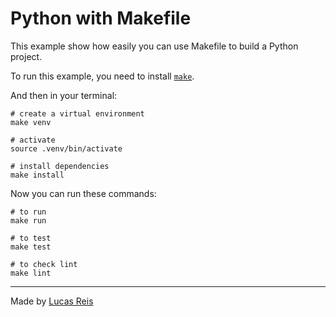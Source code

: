# Python with Makefile

This example show how easily you can use Makefile to build a Python project.

To run this example, you need to install [`make`](https://www.gnu.org/software/make/).

And then in your terminal:
```shell
# create a virtual environment
make venv

# activate
source .venv/bin/activate

# install dependencies
make install
```

Now you can run these commands:

```shell
# to run
make run

# to test
make test

# to check lint
make lint
```

---

Made by [Lucas Reis](https://github.com/llucasreis)